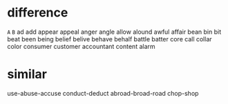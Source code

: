 # difference

`A` `B`
ad add
appear appeal
anger angle
allow alound 
awful affair
bean bin
bit beat
been being
belief belive
behave behalf
battle batter
core call
collar color
consumer customer
accountant content
alarm

# similar
use-abuse-accuse
conduct-deduct
abroad-broad-road
chop-shop